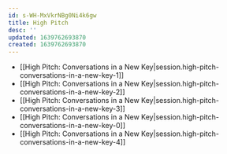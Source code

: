 ```yaml
---
id: s-WH-MxVkrNBg0Ni4k6gw
title: High Pitch
desc: ''
updated: 1639762693870
created: 1639762693870
---
```


- [[High Pitch:  Conversations in a New Key|session.high-pitch-conversations-in-a-new-key-1]]
- [[High Pitch:  Conversations in a New Key|session.high-pitch-conversations-in-a-new-key-2]]
- [[High Pitch:  Conversations in a New Key|session.high-pitch-conversations-in-a-new-key-3]]
- [[High Pitch:  Conversations in a New Key|session.high-pitch-conversations-in-a-new-key-0]]
- [[High Pitch:  Conversations in a New Key|session.high-pitch-conversations-in-a-new-key-4]]
